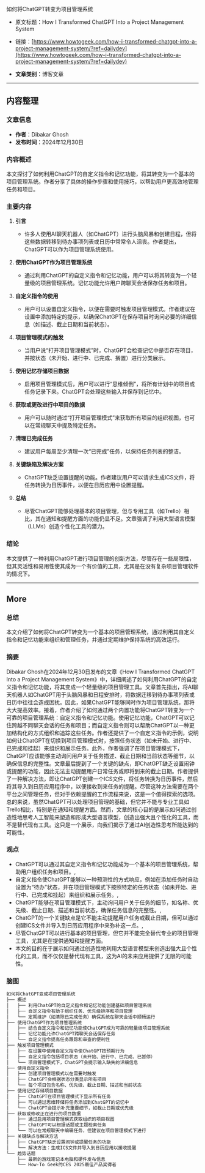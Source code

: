 如何将ChatGPT转变为项目管理系统 
- 原文标题：How I Transformed ChatGPT Into a Project Management System 
- 链接：[https://www.howtogeek.com/how-i-transformed-chatgpt-into-a-project-management-system/?ref=dailydev](https://www.howtogeek.com/how-i-transformed-chatgpt-into-a-project-management-system/?ref=dailydev)

- **文章类别**：博客文章

---
## 内容整理

### 文章信息
- **作者**：Dibakar Ghosh
- **发布时间**：2024年12月30日

### 内容概述
本文探讨了如何利用ChatGPT的自定义指令和记忆功能，将其转变为一个基本的项目管理系统。作者分享了具体的操作步骤和使用技巧，以帮助用户更高效地管理任务和项目。

### 主要内容
1. **引言**
   - 许多人使用AI聊天机器人（如ChatGPT）进行头脑风暴和创建日程，但将这些数据转移到待办事项列表或日历中常常令人沮丧。作者提出，ChatGPT可以作为项目管理系统使用。

2. **使用ChatGPT作为项目管理系统**
   - 通过利用ChatGPT的自定义指令和记忆功能，用户可以将其转变为一个轻量级的项目管理系统。记忆功能允许用户跨聊天会话保存任务和项目。

3. **自定义指令的使用**
   - 用户可以设置自定义指令，以便在需要时触发项目管理模式。作者建议在设置中添加特定的提示，以确保ChatGPT在保存项目时询问必要的详细信息（如描述、截止日期和当前状态）。

4. **项目管理模式的触发**
   - 当用户说“打开项目管理模式”时，ChatGPT会检查记忆中是否存在项目，并按状态（未开始、进行中、已完成、搁置）进行分类展示。

5. **使用记忆存储项目数据**
   - 启用项目管理模式后，用户可以进行“思维倾倒”，将所有计划中的项目或任务记录下来。ChatGPT会处理这些输入并保存到记忆中。

6. **获取或更改进行中项目的数据**
   - 用户可以随时通过“打开项目管理模式”来获取所有项目的组织视图，也可以在常规聊天中提及特定任务。

7. **清理已完成任务**
   - 建议用户每周至少清理一次“已完成”任务，以保持任务列表的整洁。

8. **关键缺陷及解决方案**
   - ChatGPT缺乏设置提醒的功能。作者建议用户可以请求生成ICS文件，将任务转换为日历事件，以便在日历应用中设置提醒。

9. **总结**
   - 尽管ChatGPT能够处理基本的项目管理，但与专用工具（如Trello）相比，其在通知和提醒方面的功能仍显不足。文章强调了利用大型语言模型（LLMs）创造个性化工具的潜力。

### 结论
本文提供了一种利用ChatGPT进行项目管理的创新方法，尽管存在一些局限性，但其灵活性和易用性使其成为一个有价值的工具，尤其是在没有复杂项目管理软件的情况下。

---

## More

### 总结

本文介绍了如何将ChatGPT转变为一个基本的项目管理系统，通过利用其自定义指令和记忆功能来组织和管理任务，并通过定期维护保持系统的高效运行。

### 摘要

Dibakar Ghosh在2024年12月30日发布的文章《How I Transformed ChatGPT Into a Project Management System》中，详细阐述了如何利用ChatGPT的自定义指令和记忆功能，将其变成一个轻量级的项目管理工具。文章首先指出，将AI聊天机器人如ChatGPT用于头脑风暴和日程安排时，将数据迁移到待办事项列表或日历中往往会造成困扰。因此，如果ChatGPT能够同时作为项目管理系统，那将大大提高效率。接着，作者介绍了如何通过两个内置功能将ChatGPT转变为一个可靠的项目管理系统：自定义指令和记忆功能。使用记忆功能，ChatGPT可以记住跨越不同聊天会话的任务和项目；而自定义指令则可以帮助ChatGPT以一种更加结构化的方式组织和追踪这些任务。作者还提供了一个自定义指令的示例，说明如何让ChatGPT在切换到项目管理模式时，按照任务状态（如未开始、进行中、已完成和挂起）来组织和展示任务。此外，作者强调了在项目管理模式下，ChatGPT应该能够主动询问用户关于任务描述、截止日期和当前状态等细节，以确保信息的完整性。文章最后提到了一个关键的缺点，即ChatGPT缺乏设置闹钟或提醒的功能，因此无法主动提醒用户日常任务或即将到来的截止日期。作者提供了一种解决方法，即让ChatGPT创建一个ICS文件，将任务转换为日历事件，然后将其导入到日历应用程序中，以便接收到来任务的提醒。尽管这种方法需要在两个平台之间管理任务，但对于依赖提醒的工作流程来说，这是一个值得探索的选项。总的来说，虽然ChatGPT可以处理项目管理的基础，但它并不能与专业工具如Trello相比，特别是在通知和提醒方面。然而，文章的核心目的是展示如何通过创造性地思考人工智能来塑造和形成大型语言模型，创造出强大且个性化的工具，而不是替代现有工具。这只是一个展示，向我们揭示了通过AI创造性思考所能达到的可能性。

### 观点

- ChatGPT可以通过其自定义指令和记忆功能成为一个基本的项目管理系统，帮助用户组织任务和项目。, 
- 自定义指令使ChatGPT能够以一种预测性的方式响应，例如在添加任务时自动设置为“待办”状态，并在项目管理模式下按照特定的任务状态（如未开始、进行中、已完成和挂起）来组织和展示任务。, 
- ChatGPT能够在项目管理模式下，主动询问用户关于任务的细节，如名称、优先级、截止日期、描述和当前状态，确保任务信息的完整性。, 
- ChatGPT的一个关键缺点是它不能主动提醒用户任务或截止日期，但可以通过创建ICS文件并导入到日历应用程序中来弥补这一点。, 
- 尽管ChatGPT可以进行基本的项目管理，但它并不能完全替代专业的项目管理工具，尤其是在提供通知和提醒方面。
- 本文的目的在于展示如何通过创造性地利用大型语言模型来创造出强大且个性化的工具，而不仅仅是替代现有工具，这为AI的未来应用提供了无限的可能性。

### 脑图
```markdown
如何将ChatGPT变成项目管理系统
├── 概述
│   ├── 利用ChatGPT的自定义指令和记忆功能创建基础项目管理系统
│   ├── 自定义指令有助于组织任务、优先级排序和项目管理
│   └── 定期维护（如清除已完成任务）确保系统在聊天会话中顺畅运行
├── 使用ChatGPT作为项目管理系统
│   ├── 结合自定义指令和记忆功能使ChatGPT成为可靠的轻量级项目管理系统
│   ├── 记忆功能允许ChatGPT跨聊天会话保存任务
│   └── 自定义指令提高任务跟踪和审查的便利性
├── 触发项目管理模式
│   ├── 在设置中使用自定义指令使ChatGPT按预期行为
│   ├── 自定义指令包括项目状态（未开始、进行中、已完成、已暂停）
│   └── 项目管理模式下，ChatGPT会提示输入缺失的详细信息
├── 使用自定义指令
│   ├── 创建项目管理模式以在需要时触发
│   ├── ChatGPT会根据状态分类显示所有项目
│   └── 每个项目包含名称、优先级、截止日期、描述和当前状态
├── 使用记忆存储项目数据
│   ├── ChatGPT在项目管理模式下显示所有任务
│   ├── 可以通过思维转储将任务添加到ChatGPT的记忆中
│   └── ChatGPT会提示补充重要细节，如截止日期或优先级
├── 获取或修改正在进行的项目数据
│   ├── 通过启用项目管理模式获取组织的项目视图
│   ├── ChatGPT可以根据话题或主题检索任务
│   └── 可以在常规聊天中编辑任务，但建议在项目管理模式下进行
├── 关键缺点与解决方法
│   ├── ChatGPT缺乏设置闹钟或提醒任务的功能
│   └── 解决方法：生成ICS文件并导入到日历应用以接收提醒
└── 趋势话题
    ├── 最新的游戏笔记本电脑和硬件发布信息
    └── How-To Geek的CES 2025最佳产品奖得者
```